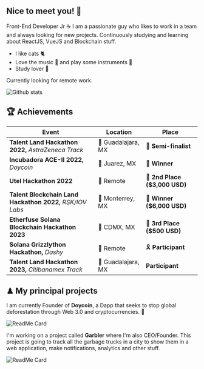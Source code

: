 ## **Nice to meet you!** 👋

Front-End Developer Jr ☕
I am a passionate guy who likes to work in a team and always looking for new projects. Continuously studying and learning about ReactJS, VueJS and Blockchain stuff.

- I like cats 🐈
- Love the music 🎵 and play some instruments 🎹
- Study lover 📕

Currently looking for remote work.

![Github stats](https://github-readme-stats.vercel.app/api?username=srteerra&show_icons=true&theme=nord)

## 🏆 Achievements
| Event             | Location         | Place          |
| ----------------- | -----------------|--------------- |
| **Talent Land Hackathon 2022,** *AstraZeneca Track* | 📍 Guadalajara, MX | 🥈 **Semi-finalist** |
| **Incubadora ACE-II 2022,** *Doycoin* | 📍 Juarez, MX | 🥇 **Winner** |
| **Utel Hackathon 2022** | 📍 Remote | 🥈 **2nd Place ($3,000 USD)** |
| **Talent Blockchain Land Hackathon 2022,** *RSK/IOV Labs* | 📍 Monterrey, MX | 🥇 **Winner ($6,000 USD)** |
| **Etherfuse Solana Blockchain Hackathon 2023** | 📍 CDMX, MX | 🥉 **3rd Place ($500 USD)** |
| **Solana Grizzlython Hackathon,** *Dashy* | 📍 Remote | 🎗 **Participant** |
| **Talent Land Hackathon 2023,** *Citibanamex Track* | 📍 Guadalajara, MX | **Participant** |

## **♟ My principal projects**
I am currently Founder of **Doycoin**, a Dapp that seeks to stop global deforestation through Web 3.0 and cryptocurrencies. 🌲

![ReadMe Card](https://github-readme-stats.vercel.app/api/pin/?username=srteerra&repo=doycoin&theme=nord&show_owner=true)

I'm working on a project called **Garbler** where I'm also CEO/Founder. This project is going to track all the garbage trucks in a city to show them in a web application, make notifications, analytics and other stuff.

![ReadMe Card](https://github-readme-stats.vercel.app/api/pin/?username=srteerra&repo=garbler&theme=nord&show_owner=true)
